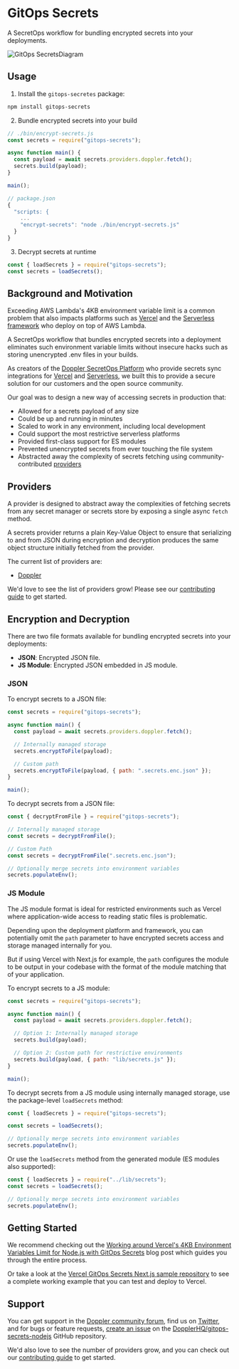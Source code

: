 # GitOps Secrets

A SecretOps workflow for bundling encrypted secrets into your deployments.

![GitOps SecretsDiagram](https://user-images.githubusercontent.com/133014/158977309-ce9efc17-ba94-4cb7-a7a4-bdb101a67e6d.jpg)

## Usage

1. Install the `gitops-secretes` package:

```sh
npm install gitops-secrets
```

2. Bundle encrypted secrets into your build

```js
// ./bin/encrypt-secrets.js
const secrets = require("gitops-secrets");

async function main() {
  const payload = await secrets.providers.doppler.fetch();
  secrets.build(payload);
}

main();
```

```js
// package.json
{
  "scripts: {
    ...
    "encrypt-secrets": "node ./bin/encrypt-secrets.js"
  }
}
```

3. Decrypt secrets at runtime

```js
const { loadSecrets } = require("gitops-secrets");
const secrets = loadSecrets();
```

## Background and Motivation

Exceeding AWS Lambda's 4KB environment variable limit is a common problem that also impacts platforms such as [Vercel](https://vercel.com/support/articles/how-do-i-workaround-vercel-s-4-kb-environment-variables-limit) and the [Serverless framework](https://www.serverless.com/framework/docs/providers/aws/guide/variables) who deploy on top of AWS Lambda.

A SecretOps workflow that bundles encrypted secrets into a deployment eliminates such environment variable limits without insecure hacks such as storing unencrypted .env files in your builds.

As creators of the [Doppler SecretOps Platform](https://www.doppler.com/) who provide secrets sync integrations for [Vercel](https://vercel.com/integrations/doppler) and [Serverless](https://docs.doppler.com/docs/enclave-installation-serverless), we built this to provide a secure solution for our customers and the open source community.

Our goal was to design a new way of accessing secrets in production that:

- Allowed for a secrets payload of any size
- Could be up and running in minutes
- Scaled to work in any environment, including local development
- Could support the most restrictive serverless platforms
- Provided first-class support for ES modules
- Prevented unencrypted secrets from ever touching the file system
- Abstracted away the complexity of secrets fetching using community-contributed [providers](./src/providers/)

## Providers

A provider is designed to abstract away the complexities of fetching secrets from any secret manager or secrets store by exposing a single async `fetch` method.

A secrets provider returns a plain Key-Value Object to ensure that serializing to and from JSON during encryption and decryption produces the same object structure initially fetched from the provider.

The current list of providers are:

- [Doppler](./src/providers/doppler.js)

We'd love to see the list of providers grow! Please see our [contributing guide](CONTRIBUTING.md) to get started.

## Encryption and Decryption

There are two file formats available for bundling encrypted secrets into your deployments:

- **JSON**: Encrypted JSON file.
- **JS Module**: Encrypted JSON embedded in JS module.

### JSON

To encrypt secrets to a JSON file:

```js
const secrets = require("gitops-secrets");

async function main() {
  const payload = await secrets.providers.doppler.fetch();

  // Internally managed storage
  secrets.encryptToFile(payload);

  // Custom path
  secrets.encryptToFile(payload, { path: ".secrets.enc.json" });
}

main();
```

To decrypt secrets from a JSON file:

```js
const { decryptFromFile } = require("gitops-secrets");

// Internally managed storage
const secrets = decryptFromFile();

// Custom Path
const secrets = decryptFromFile(".secrets.enc.json");

// Optionally merge secrets into environment variables
secrets.populateEnv();
```

### JS Module

The JS module format is ideal for restricted environments such as Vercel where application-wide access to reading static files is problematic.

Depending upon the deployment platform and framework, you can potentially omit the `path` parameter to have encrypted secrets access and storage managed internally for you.

But if using Vercel with Next.js for example, the `path` configures the module to be output in your codebase with the format of the module matching that of your application.

To encrypt secrets to a JS module:

```js
const secrets = require("gitops-secrets");

async function main() {
  const payload = await secrets.providers.doppler.fetch();

  // Option 1: Internally managed storage
  secrets.build(payload);

  // Option 2: Custom path for restrictive environments
  secrets.build(payload, { path: "lib/secrets.js" });
}

main();
```

To decrypt secrets from a JS module using internally managed storage, use the package-level `loadSecrets` method:

```js
const { loadSecrets } = require("gitops-secrets");

const secrets = loadSecrets();

// Optionally merge secrets into environment variables
secrets.populateEnv();
```

Or use the `loadSecrets` method from the generated module (ES modules also supported):

```js
const { loadSecrets } = require("../lib/secrets");
const secrets = loadSecrets();

// Optionally merge secrets into environment variables
secrets.populateEnv();
```

## Getting Started

We recommend checking out the [Working around Vercel's 4KB Environment Variables Limit for Node.js with GitOps Secrets](https://hashnode.com/preview/623404babef4c71aa6f0d65e) blog post which guides you through the entire process.

Or take a look at the [Vercel GitOps Secrets Next.js sample repository](https://github.com/DopplerUniversity/vercel-gitops-secrets-nextjs) to see a complete working example that you can test and deploy to Vercel.

## Support

You can get support in the [Doppler community forum](https://community.doppler.com/), find us on [Twitter](https://twitter.com/doppler), and for bugs or feature requests, [create an issue](https://github.com/DopplerHQ/gitops-secrets-nodejs/issues) on the [DopplerHQ/gitops-secrets-nodejs](https://github.com/DopplerHQ/gitops-secrets-nodejs) GitHub repository.

We'd also love to see the number of providers grow, and you can check out our [contributing guide](CONTRIBUTING.md) to get started.
